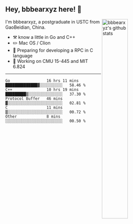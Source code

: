 ## Hey, bbbearxyz here! :wave:

<img align="right" alt="bbbearxyz's github stats" width="40%" src="https://github-readme-stats.vercel.app/api?username=bbbearxyz&show_icons=true">

I'm bbbearxyz, a postgraduate in USTC from GaoBeidian, China.

-   :hammer_and_pick:    know a little in Go and C++
-   :pencil2: Mac OS / Clion
-   :seedling: Preparing for developing a RPC in C language 
-   :thinking: Working on CMU 15-445 and MIT 6.824
---
<!--START_SECTION:waka-->

```text
Go                16 hrs 11 mins  ██████████████▓░░░░░░░░░░   58.46 %
C++               10 hrs 19 mins  █████████▒░░░░░░░░░░░░░░░   37.30 %
Protocol Buffer   46 mins         ▓░░░░░░░░░░░░░░░░░░░░░░░░   02.81 %
C                 11 mins         ▒░░░░░░░░░░░░░░░░░░░░░░░░   00.72 %
Other             8 mins          ░░░░░░░░░░░░░░░░░░░░░░░░░   00.50 %
```

<!--END_SECTION:waka-->
